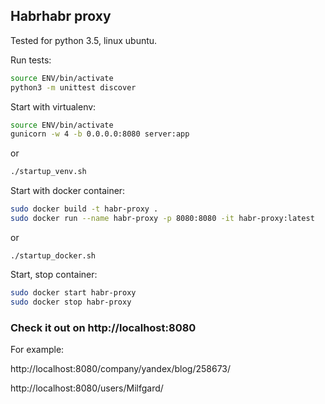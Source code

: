 ## Habrhabr proxy 

Tested for python 3.5, linux ubuntu.

Run tests:
```sh
source ENV/bin/activate
python3 -m unittest discover
```

Start with virtualenv:
```sh
source ENV/bin/activate
gunicorn -w 4 -b 0.0.0.0:8080 server:app
```
or
```sh
./startup_venv.sh
```

Start with docker container:
```sh
sudo docker build -t habr-proxy .
sudo docker run --name habr-proxy -p 8080:8080 -it habr-proxy:latest
```
or
```
./startup_docker.sh
```

Start, stop container:
```sh
sudo docker start habr-proxy
sudo docker stop habr-proxy
```

### Check it out on http://localhost:8080

For example:

http://localhost:8080/company/yandex/blog/258673/

http://localhost:8080/users/Milfgard/
